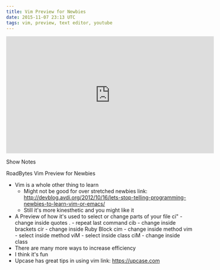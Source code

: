 ```yaml
---
title: Vim Preview for Newbies
date: 2015-11-07 23:13 UTC
tags: vim, preview, text editor, youtube
---
```


<iframe width="560" height="315" src="https://www.youtube.com/embed/uZf1mAU6oxE?list=PL9m3RKRZO8HSfqvWcI3l8O-O1TUwFM58W" frameborder="0" allowfullscreen></iframe>

Show Notes

RoadBytes Vim Preview for Newbies

* Vim is a whole other thing to learn
  + Might not be good for over stretched newbies
  link: http://devblog.avdi.org/2012/10/16/lets-stop-telling-programming-newbies-to-learn-vim-or-emacs/
  + Still it's more kinesthetic and you might like it
* A Preview of how it's used to select or change parts of your file
  ci" - change inside quotes
  .   - repeat last command
  cib - change inside brackets
  cir - change inside Ruby Block
  cim - change inside method
  vim - select inside method
  viM - select inside class
  ciM - change inside class
* There are many more ways to increase efficiency
* I think it's fun
* Upcase has great tips in using vim
  link: https://upcase.com
